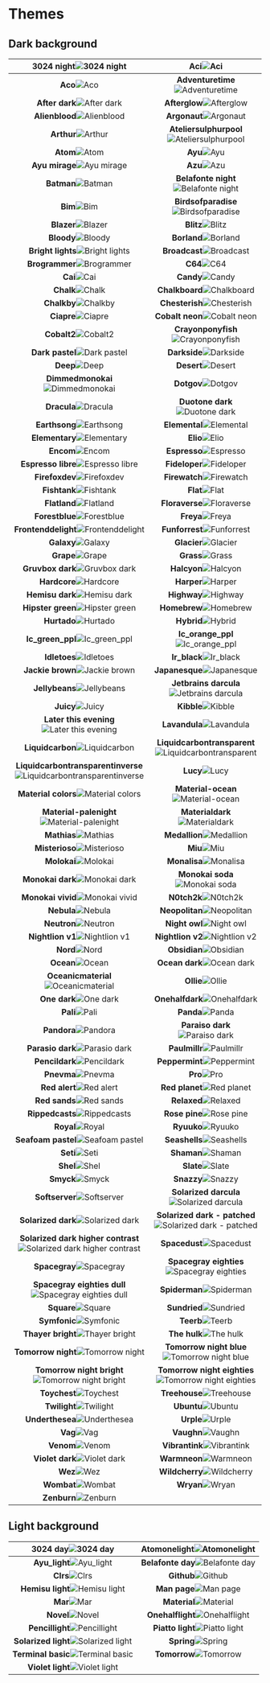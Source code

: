 # Themes

## Dark background

**3024 night**![3024 night](images/3024-Night.png) | **Aci**![Aci](images/Aci.png) 
:---------------------------------------------:|:----------------------------------------------:
**Aco**![Aco](images/Aco.png) | **Adventuretime**![Adventuretime](images/AdventureTime.png) 
**After dark**![After dark](images/After-Dark.png) | **Afterglow**![Afterglow](images/Afterglow.png) 
**Alienblood**![Alienblood](images/AlienBlood.png) | **Argonaut**![Argonaut](images/Argonaut.png) 
**Arthur**![Arthur](images/Arthur.png) | **Ateliersulphurpool**![Ateliersulphurpool](images/AtelierSulphurpool.png) 
**Atom**![Atom](images/Atom.png) | **Ayu**![Ayu](images/ayu.png) 
**Ayu mirage**![Ayu mirage](images/Ayu-mirage.png) | **Azu**![Azu](images/Azu.png) 
**Batman**![Batman](images/Batman.png) | **Belafonte night**![Belafonte night](images/Belafonte-Night.png) 
**Bim**![Bim](images/Bim.png) | **Birdsofparadise**![Birdsofparadise](images/BirdsOfParadise.png) 
**Blazer**![Blazer](images/Blazer.png) | **Blitz**![Blitz](images/Blitz.png) 
**Bloody**![Bloody](images/Bloody.png) | **Borland**![Borland](images/Borland.png) 
**Bright lights**![Bright lights](images/Bright-Lights.png) | **Broadcast**![Broadcast](images/Broadcast.png) 
**Brogrammer**![Brogrammer](images/Brogrammer.png) | **C64**![C64](images/C64.png) 
**Cai**![Cai](images/Cai.png) | **Candy**![Candy](images/Candy.png) 
**Chalk**![Chalk](images/Chalk.png) | **Chalkboard**![Chalkboard](images/Chalkboard.png) 
**Chalkby**![Chalkby](images/Chalkby.png) | **Chesterish**![Chesterish](images/Chesterish.png) 
**Ciapre**![Ciapre](images/Ciapre.png) | **Cobalt neon**![Cobalt neon](images/Cobalt-Neon.png) 
**Cobalt2**![Cobalt2](images/Cobalt2.png) | **Crayonponyfish**![Crayonponyfish](images/CrayonPonyFish.png) 
**Dark pastel**![Dark pastel](images/Dark-Pastel.png) | **Darkside**![Darkside](images/Darkside.png) 
**Deep**![Deep](images/deep.png) | **Desert**![Desert](images/Desert.png) 
**Dimmedmonokai**![Dimmedmonokai](images/DimmedMonokai.png) | **Dotgov**![Dotgov](images/DotGov.png) 
**Dracula**![Dracula](images/Dracula.png) | **Duotone dark**![Duotone dark](images/Duotone-Dark.png) 
**Earthsong**![Earthsong](images/Earthsong.png) | **Elemental**![Elemental](images/Elemental.png) 
**Elementary**![Elementary](images/Elementary.png) | **Elio**![Elio](images/Elio.png) 
**Encom**![Encom](images/ENCOM.png) | **Espresso**![Espresso](images/Espresso.png) 
**Espresso libre**![Espresso libre](images/Espresso-Libre.png) | **Fideloper**![Fideloper](images/Fideloper.png) 
**Firefoxdev**![Firefoxdev](images/FirefoxDev.png) | **Firewatch**![Firewatch](images/Firewatch.png) 
**Fishtank**![Fishtank](images/FishTank.png) | **Flat**![Flat](images/Flat.png) 
**Flatland**![Flatland](images/Flatland.png) | **Floraverse**![Floraverse](images/Floraverse.png) 
**Forestblue**![Forestblue](images/ForestBlue.png) | **Freya**![Freya](images/Freya.png) 
**Frontenddelight**![Frontenddelight](images/FrontEndDelight.png) | **Funforrest**![Funforrest](images/FunForrest.png) 
**Galaxy**![Galaxy](images/Galaxy.png) | **Glacier**![Glacier](images/Glacier.png) 
**Grape**![Grape](images/Grape.png) | **Grass**![Grass](images/Grass.png) 
**Gruvbox dark**![Gruvbox dark](images/Gruvbox-Dark.png) | **Halcyon**![Halcyon](images/Halcyon.png) 
**Hardcore**![Hardcore](images/Hardcore.png) | **Harper**![Harper](images/Harper.png) 
**Hemisu dark**![Hemisu dark](images/Hemisu-dark.png) | **Highway**![Highway](images/Highway.png) 
**Hipster green**![Hipster green](images/Hipster-Green.png) | **Homebrew**![Homebrew](images/Homebrew.png) 
**Hurtado**![Hurtado](images/Hurtado.png) | **Hybrid**![Hybrid](images/Hybrid.png) 
**Ic_green_ppl**![Ic_green_ppl](images/IC_Green_PPL.png) | **Ic_orange_ppl**![Ic_orange_ppl](images/IC_Orange_PPL.png) 
**Idletoes**![Idletoes](images/idleToes.png) | **Ir_black**![Ir_black](images/IR_Black.png) 
**Jackie brown**![Jackie brown](images/Jackie-Brown.png) | **Japanesque**![Japanesque](images/Japanesque.png) 
**Jellybeans**![Jellybeans](images/Jellybeans.png) | **Jetbrains darcula**![Jetbrains darcula](images/JetBrains-Darcula.png) 
**Juicy**![Juicy](images/Juicy.png) | **Kibble**![Kibble](images/Kibble.png) 
**Later this evening**![Later this evening](images/Later-This-Evening.png) | **Lavandula**![Lavandula](images/Lavandula.png) 
**Liquidcarbon**![Liquidcarbon](images/LiquidCarbon.png) | **Liquidcarbontransparent**![Liquidcarbontransparent](images/LiquidCarbonTransparent.png) 
**Liquidcarbontransparentinverse**![Liquidcarbontransparentinverse](images/LiquidCarbonTransparentInverse.png) | **Lucy**![Lucy](images/Lucy.png) 
**Material colors**![Material colors](images/Material-colors.png) | **Material-ocean**![Material-ocean](images/Material-Ocean.png) 
**Material-palenight**![Material-palenight](images/Material-Palenight.png) | **Materialdark**![Materialdark](images/MaterialDark.png) 
**Mathias**![Mathias](images/Mathias.png) | **Medallion**![Medallion](images/Medallion.png) 
**Misterioso**![Misterioso](images/Misterioso.png) | **Miu**![Miu](images/Miu.png) 
**Molokai**![Molokai](images/Molokai.png) | **Monalisa**![Monalisa](images/MonaLisa.png) 
**Monokai dark**![Monokai dark](images/Monokai-dark.png) | **Monokai soda**![Monokai soda](images/Monokai-Soda.png) 
**Monokai vivid**![Monokai vivid](images/Monokai-Vivid.png) | **N0tch2k**![N0tch2k](images/N0tch2k.png) 
**Nebula**![Nebula](images/Nebula.png) | **Neopolitan**![Neopolitan](images/Neopolitan.png) 
**Neutron**![Neutron](images/Neutron.png) | **Night owl**![Night owl](images/Night-Owl.png) 
**Nightlion v1**![Nightlion v1](images/NightLion-v1.png) | **Nightlion v2**![Nightlion v2](images/NightLion-v2.png) 
**Nord**![Nord](images/Nord.png) | **Obsidian**![Obsidian](images/Obsidian.png) 
**Ocean**![Ocean](images/Ocean.png) | **Ocean dark**![Ocean dark](images/Ocean-dark.png) 
**Oceanicmaterial**![Oceanicmaterial](images/OceanicMaterial.png) | **Ollie**![Ollie](images/Ollie.png) 
**One dark**![One dark](images/One-dark.png) | **Onehalfdark**![Onehalfdark](images/OneHalfDark.png) 
**Pali**![Pali](images/Pali.png) | **Panda**![Panda](images/Panda.png) 
**Pandora**![Pandora](images/Pandora.png) | **Paraiso dark**![Paraiso dark](images/Paraiso-Dark.png) 
**Parasio dark**![Parasio dark](images/Parasio-Dark.png) | **Paulmillr**![Paulmillr](images/PaulMillr.png) 
**Pencildark**![Pencildark](images/PencilDark.png) | **Peppermint**![Peppermint](images/Peppermint.png) 
**Pnevma**![Pnevma](images/Pnevma.png) | **Pro**![Pro](images/Pro.png) 
**Red alert**![Red alert](images/Red-Alert.png) | **Red planet**![Red planet](images/Red-Planet.png) 
**Red sands**![Red sands](images/Red-Sands.png) | **Relaxed**![Relaxed](images/Relaxed.png) 
**Rippedcasts**![Rippedcasts](images/Rippedcasts.png) | **Rose pine**![Rose pine](images/Rose-Pine.png) 
**Royal**![Royal](images/Royal.png) | **Ryuuko**![Ryuuko](images/Ryuuko.png) 
**Seafoam pastel**![Seafoam pastel](images/Seafoam-Pastel.png) | **Seashells**![Seashells](images/SeaShells.png) 
**Seti**![Seti](images/Seti.png) | **Shaman**![Shaman](images/Shaman.png) 
**Shel**![Shel](images/Shel.png) | **Slate**![Slate](images/Slate.png) 
**Smyck**![Smyck](images/Smyck.png) | **Snazzy**![Snazzy](images/Snazzy.png) 
**Softserver**![Softserver](images/SoftServer.png) | **Solarized darcula**![Solarized darcula](images/Solarized-Darcula.png) 
**Solarized dark**![Solarized dark](images/Solarized-Dark.png) | **Solarized dark - patched**![Solarized dark - patched](images/Solarized-Dark---Patched.png) 
**Solarized dark higher contrast**![Solarized dark higher contrast](images/Solarized-Dark-Higher-Contrast.png) | **Spacedust**![Spacedust](images/Spacedust.png) 
**Spacegray**![Spacegray](images/SpaceGray.png) | **Spacegray eighties**![Spacegray eighties](images/SpaceGray-Eighties.png) 
**Spacegray eighties dull**![Spacegray eighties dull](images/SpaceGray-Eighties-Dull.png) | **Spiderman**![Spiderman](images/Spiderman.png) 
**Square**![Square](images/Square.png) | **Sundried**![Sundried](images/Sundried.png) 
**Symfonic**![Symfonic](images/Symfonic.png) | **Teerb**![Teerb](images/Teerb.png) 
**Thayer bright**![Thayer bright](images/Thayer-Bright.png) | **The hulk**![The hulk](images/The-Hulk.png) 
**Tomorrow night**![Tomorrow night](images/Tomorrow-Night.png) | **Tomorrow night blue**![Tomorrow night blue](images/Tomorrow-Night-Blue.png) 
**Tomorrow night bright**![Tomorrow night bright](images/Tomorrow-Night-Bright.png) | **Tomorrow night eighties**![Tomorrow night eighties](images/Tomorrow-Night-Eighties.png) 
**Toychest**![Toychest](images/ToyChest.png) | **Treehouse**![Treehouse](images/Treehouse.png) 
**Twilight**![Twilight](images/Twilight.png) | **Ubuntu**![Ubuntu](images/Ubuntu.png) 
**Underthesea**![Underthesea](images/UnderTheSea.png) | **Urple**![Urple](images/Urple.png) 
**Vag**![Vag](images/Vag.png) | **Vaughn**![Vaughn](images/Vaughn.png) 
**Venom**![Venom](images/Venom.png) | **Vibrantink**![Vibrantink](images/VibrantInk.png) 
**Violet dark**![Violet dark](images/Violet-Dark.png) | **Warmneon**![Warmneon](images/WarmNeon.png) 
**Wez**![Wez](images/Wez.png) | **Wildcherry**![Wildcherry](images/WildCherry.png) 
**Wombat**![Wombat](images/Wombat.png) | **Wryan**![Wryan](images/Wryan.png) 
**Zenburn**![Zenburn](images/Zenburn.png) | 

## Light background

**3024 day**![3024 day](images/3024-Day.png) | **Atomonelight**![Atomonelight](images/AtomOneLight.png) 
:---------------------------------------------:|:----------------------------------------------:
**Ayu_light**![Ayu_light](images/ayu_light.png) | **Belafonte day**![Belafonte day](images/Belafonte-Day.png) 
**Clrs**![Clrs](images/CLRS.png) | **Github**![Github](images/Github.png) 
**Hemisu light**![Hemisu light](images/Hemisu-light.png) | **Man page**![Man page](images/Man-Page.png) 
**Mar**![Mar](images/Mar.png) | **Material**![Material](images/Material.png) 
**Novel**![Novel](images/Novel.png) | **Onehalflight**![Onehalflight](images/OneHalfLight.png) 
**Pencillight**![Pencillight](images/PencilLight.png) | **Piatto light**![Piatto light](images/Piatto-Light.png) 
**Solarized light**![Solarized light](images/Solarized-Light.png) | **Spring**![Spring](images/Spring.png) 
**Terminal basic**![Terminal basic](images/Terminal-Basic.png) | **Tomorrow**![Tomorrow](images/Tomorrow.png) 
**Violet light**![Violet light](images/Violet-Light.png) | 
    